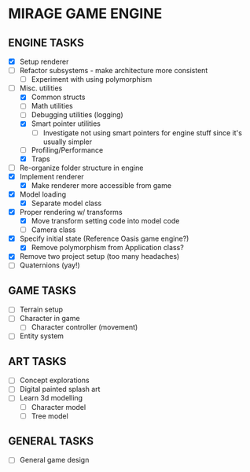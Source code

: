 # MIRAGE GAME ENGINE

## ENGINE TASKS

- [x] Setup renderer
- [ ] Refactor subsystems - make architecture more consistent
  - [ ] Experiment with using polymorphism
- [ ] Misc. utilities
  - [x] Common structs
  - [ ] Math utilities
  - [ ] Debugging utilities (logging)
  - [x] Smart pointer utilities
    - [ ] Investigate not using smart pointers for engine stuff since it's usually simpler
  - [ ] Profiling/Performance
  - [x] Traps
- [ ] Re-organize folder structure in engine
- [x] Implement renderer
  - [x] Make renderer more accessible from game
- [x] Model loading
  - [x] Separate model class
- [x] Proper rendering w/ transforms
  - [x] Move transform setting code into model code
  - [ ] Camera class  
- [x] Specify initial state (Reference Oasis game engine?)
  - [x] Remove polymorphism from Application class?
- [x] Remove two project setup (too many headaches)
- [ ] Quaternions (yay!)

## GAME TASKS

- [ ] Terrain setup
- [ ] Character in game
  - [ ] Character controller (movement)
- [ ] Entity system

## ART TASKS

- [ ] Concept explorations
- [ ] Digital painted splash art
- [ ] Learn 3d modelling
  - [ ] Character model
  - [ ] Tree model

## GENERAL TASKS

- [ ] General game design
